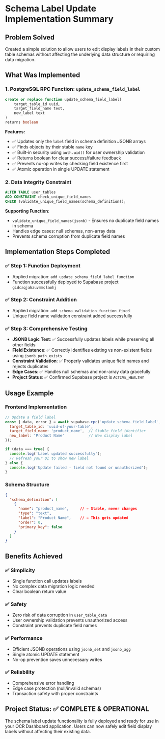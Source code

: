 # Schema Label Update Implementation Summary

## Problem Solved
Created a simple solution to allow users to edit display labels in their custom table schemas without affecting the underlying data structure or requiring data migration.

## What Was Implemented

### 1. PostgreSQL RPC Function: `update_schema_field_label`
```sql
create or replace function update_schema_field_label(
    target_table_id uuid,
    target_field_name text,
    new_label text
)
returns boolean
```

**Features:**
- ✅ Updates only the `label` field in schema definition JSONB arrays
- ✅ Finds objects by their stable `name` key
- ✅ Built-in security using `auth.uid()` for user ownership validation
- ✅ Returns boolean for clear success/failure feedback
- ✅ Prevents no-op writes by checking field existence first
- ✅ Atomic operation in single UPDATE statement

### 2. Data Integrity Constraint
```sql
ALTER TABLE user_tables
ADD CONSTRAINT check_unique_field_names
CHECK (validate_unique_field_names(schema_definition));
```

**Supporting Function:**
- `validate_unique_field_names(jsonb)` - Ensures no duplicate field names in schema
- Handles edge cases: null schemas, non-array data
- Prevents schema corruption from duplicate field names

## Implementation Steps Completed

### ✅ Step 1: Function Deployment
- Applied migration: `add_update_schema_field_label_function`
- Function successfully deployed to Supabase project `gidcaqjahzuvmmqlaohj`

### ✅ Step 2: Constraint Addition
- Applied migration: `add_schema_validation_function_fixed`
- Unique field name validation constraint added successfully

### ✅ Step 3: Comprehensive Testing
- **JSONB Logic Test**: ✅ Successfully updates labels while preserving all other fields
- **Field Existence**: ✅ Correctly identifies existing vs non-existent fields using `jsonb_path_exists`
- **Constraint Validation**: ✅ Properly validates unique field names and rejects duplicates
- **Edge Cases**: ✅ Handles null schemas and non-array data gracefully
- **Project Status**: ✅ Confirmed Supabase project is `ACTIVE_HEALTHY`

## Usage Example

### Frontend Implementation
```javascript
// Update a field label
const { data, error } = await supabase.rpc('update_schema_field_label', {
  target_table_id: 'uuid-of-your-table',
  target_field_name: 'product_name',  // Stable field identifier
  new_label: 'Product Name'           // New display label
});

if (data === true) {
  console.log('Label updated successfully');
  // Refresh your UI to show new label
} else {
  console.log('Update failed - field not found or unauthorized');
}
```

### Schema Structure
```json
{
  "schema_definition": [
    {
      "name": "product_name",     // ← Stable, never changes
      "type": "text",
      "label": "Product Name",    // ← This gets updated
      "order": 0,
      "primary_key": false
    }
  ]
}
```

## Benefits Achieved

### ✅ **Simplicity**
- Single function call updates labels
- No complex data migration logic needed
- Clear boolean return value

### ✅ **Safety**
- Zero risk of data corruption in `user_table_data`
- User ownership validation prevents unauthorized access
- Constraint prevents duplicate field names

### ✅ **Performance**
- Efficient JSONB operations using `jsonb_set` and `jsonb_agg`
- Single atomic UPDATE statement
- No-op prevention saves unnecessary writes

### ✅ **Reliability**
- Comprehensive error handling
- Edge case protection (null/invalid schemas)
- Transaction safety with proper constraints

## Project Status: ✅ COMPLETE & OPERATIONAL

The schema label update functionality is fully deployed and ready for use in your OCR Dashboard application. Users can now safely edit field display labels without affecting their existing data.